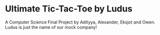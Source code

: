 # Ultimate Tic-Tac-Toe by Ludus
A Computer Science Final Project by Adityya, Alexander, Eksjot and Owen. Ludus is just the name of our mock company!
